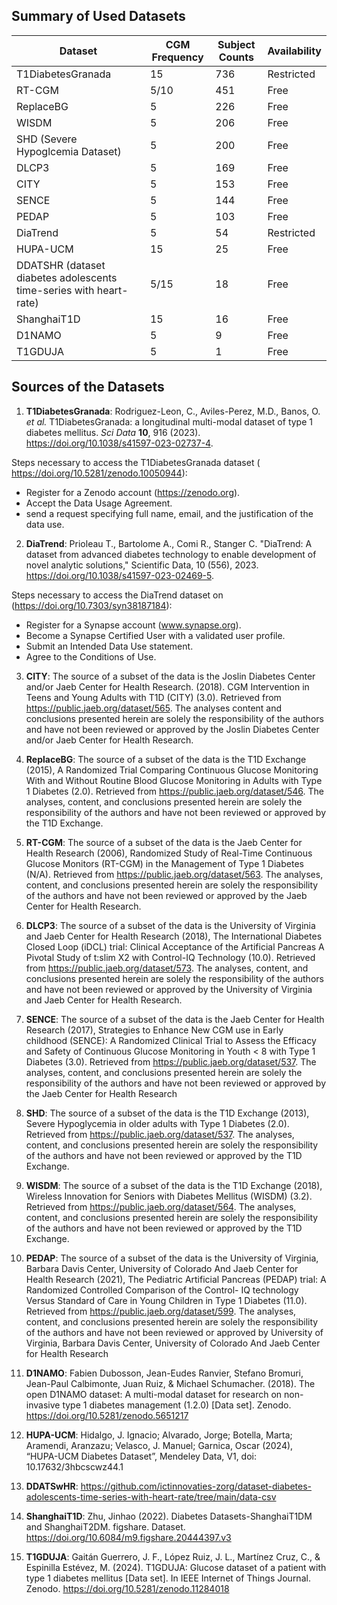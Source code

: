 ## Summary of Used Datasets 

| Dataset                                                      | CGM Frequency | Subject Counts | Availability |
| ------------------------------------------------------------ | ------------- | -------------- | ------------ |
| T1DiabetesGranada                                            | 15            | 736            | Restricted   |
| RT-CGM                                                       | 5/10          | 451            | Free         |
| ReplaceBG                                                    | 5             | 226            | Free         |
| WISDM                                                        | 5             | 206            | Free         |
| SHD (Severe Hypoglcemia Dataset)                             | 5             | 200            | Free         |
| DLCP3                                                        | 5             | 169            | Free         |
| CITY                                                         | 5             | 153            | Free         |
| SENCE                                                        | 5             | 144            | Free         |
| PEDAP                                                        | 5             | 103            | Free         |
| DiaTrend                                                     | 5             | 54             | Restricted   |
| HUPA-UCM                                                     | 15            | 25             | Free         |
| DDATSHR (dataset diabetes adolescents time-series with heart-rate) | 5/15    | 18             | Free         |
| ShanghaiT1D                                                  | 15            | 16             | Free         |
| D1NAMO                                                       | 5             | 9              | Free         |
| T1GDUJA                                                      | 5             | 1              | Free         |



## Sources of the Datasets

1. **T1DiabetesGranada**: Rodriguez-Leon, C., Aviles-Perez, M.D., Banos, O. *et al.* T1DiabetesGranada: a longitudinal multi-modal dataset of type 1 diabetes mellitus. *Sci Data* **10**, 916 (2023). https://doi.org/10.1038/s41597-023-02737-4.

  Steps necessary to access the T1DiabetesGranada dataset ( https://doi.org/10.5281/zenodo.10050944):

  - Register for a Zenodo account (https://zenodo.org).
  - Accept the Data Usage Agreement.
  - send a request specifying full name, email, and the justification of the data use.

2. **DiaTrend**: Prioleau T., Bartolome A., Comi R., Stanger C. "DiaTrend: A dataset from advanced diabetes technology to enable development of novel analytic solutions," Scientific Data, 10 (556), 2023. https://doi.org/10.1038/s41597-023-02469-5.

  Steps necessary to access the DiaTrend dataset on (https://doi.org/10.7303/syn38187184):

  - Register for a Synapse account (www.synapse.org).
  - Become a Synapse Certified User with a validated user profile.
  - Submit an Intended Data Use statement.
  - Agree to the Conditions of Use.

3. **CITY**: The source of a subset of the data is the Joslin Diabetes Center and/or Jaeb Center for Health Research. (2018). CGM Intervention in Teens and Young Adults with T1D (CITY) (3.0). Retrieved from https://public.jaeb.org/dataset/565. The analyses content and conclusions presented herein are solely the responsibility of the authors and have not been reviewed or approved by the Joslin Diabetes Center and/or Jaeb Center for Health Research.

4. **ReplaceBG**: The source of a subset of the data is the T1D Exchange (2015), A Randomized Trial Comparing Continuous Glucose Monitoring With and Without Routine Blood Glucose Monitoring in Adults with Type 1 Diabetes (2.0). Retrieved from https://public.jaeb.org/dataset/546. The analyses, content, and conclusions presented herein are solely the responsibility of the authors and have not been reviewed or approved by the T1D Exchange. 

5. **RT-CGM**: The source of a subset of the data is the Jaeb Center for Health Research (2006), Randomized Study of Real-Time Continuous Glucose Monitors (RT-CGM) in the Management of Type 1 Diabetes (N/A). Retrieved from https://public.jaeb.org/dataset/563. The analyses, content, and conclusions presented herein are solely the responsibility of the authors and have not been reviewed or approved by the Jaeb Center for Health Research. 

6. **DLCP3**: The source of a subset of the data is the University of Virginia and Jaeb Center for Health Research (2018), The International Diabetes Closed Loop (iDCL) trial: Clinical Acceptance of the Artificial Pancreas A Pivotal Study of t:slim X2 with Control-IQ Technology (10.0). Retrieved from https://public.jaeb.org/dataset/573. The analyses, content, and conclusions presented herein are solely the responsibility of the authors and have not been reviewed or approved by the University of Virginia and Jaeb Center for Health Research. 

7. **SENCE**: The source of a subset of the data is the Jaeb Center for Health Research (2017), Strategies to Enhance New CGM use in Early childhood (SENCE): A Randomized Clinical Trial to Assess the Efficacy and Safety of Continuous Glucose Monitoring in Youth < 8 with Type 1 Diabetes (3.0). Retrieved from https://public.jaeb.org/dataset/537. The analyses, content, and conclusions presented herein are solely the responsibility of the authors and have not been reviewed or approved by the Jaeb Center for Health Research

8. **SHD**: The source of a subset of the data is the T1D Exchange (2013), Severe Hypoglycemia in older adults with Type 1 Diabetes (2.0). Retrieved from https://public.jaeb.org/dataset/537. The analyses, content, and conclusions presented herein are solely the responsibility of the authors and have not been reviewed or approved by the T1D Exchange.  

9. **WISDM**: The source of a subset of the data is the T1D Exchange (2018), Wireless Innovation for Seniors with Diabetes Mellitus (WISDM) (3.2). Retrieved from https://public.jaeb.org/dataset/564. The analyses, content, and conclusions presented herein are solely the responsibility of the authors and have not been reviewed or approved by the T1D Exchange. 

10. **PEDAP**: The source of a subset of the data is the University of Virginia, Barbara Davis Center, University of Colorado And Jaeb Center for Health Research (2021), The Pediatric Artificial Pancreas (PEDAP) trial: A Randomized Controlled Comparison of the Control- IQ technology Versus Standard of Care in Young Children in Type 1 Diabetes (11.0). Retrieved from https://public.jaeb.org/dataset/599. The analyses, content, and conclusions presented herein are solely the responsibility of the authors and have not been reviewed or approved by University of Virginia, Barbara Davis Center, University of Colorado And Jaeb Center for Health Research

11. **D1NAMO**: Fabien Dubosson, Jean-Eudes Ranvier, Stefano Bromuri, Jean-Paul Calbimonte, Juan Ruiz, & Michael Schumacher. (2018). The open D1NAMO dataset: A multi-modal dataset for research on non-invasive type 1 diabetes management (1.2.0) [Data set]. Zenodo. https://doi.org/10.5281/zenodo.5651217

12. **HUPA-UCM**: Hidalgo, J. Ignacio; Alvarado, Jorge; Botella, Marta; Aramendi, Aranzazu; Velasco, J. Manuel; Garnica, Oscar (2024), “HUPA-UCM Diabetes Dataset”, Mendeley Data, V1, doi: 10.17632/3hbcscwz44.1

13. **DDATSwHR**: https://github.com/ictinnovaties-zorg/dataset-diabetes-adolescents-time-series-with-heart-rate/tree/main/data-csv
    
15. **ShanghaiT1D**: Zhu, Jinhao (2022). Diabetes Datasets-ShanghaiT1DM and ShanghaiT2DM. figshare. Dataset. https://doi.org/10.6084/m9.figshare.20444397.v3
    
17. **T1GDUJA**: Gaitán Guerrero, J. F., López Ruiz, J. L., Martínez Cruz, C., & Espinilla Estévez, M. (2024). T1GDUJA: Glucose dataset of a patient with type 1 diabetes mellitus [Data set]. In IEEE Internet of Things Journal. Zenodo. https://doi.org/10.5281/zenodo.11284018
